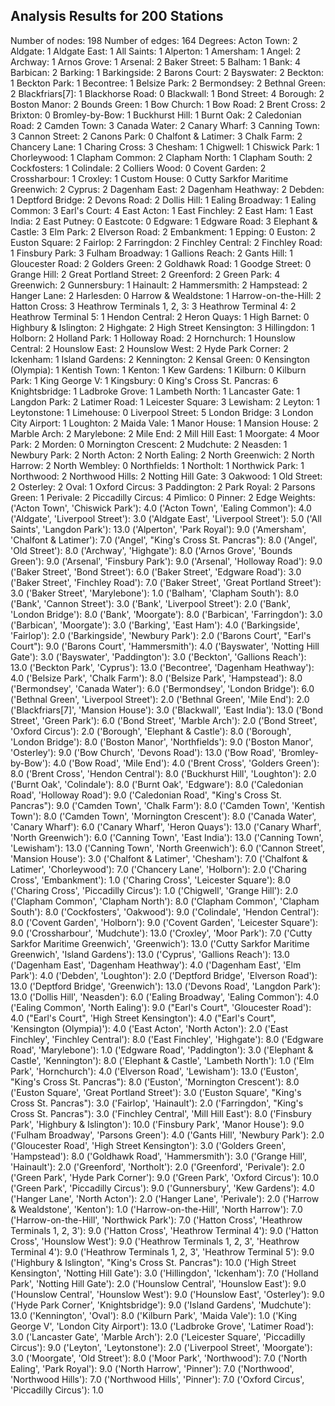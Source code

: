 ## Analysis Results for 200 Stations
Number of nodes: 198
Number of edges: 164
Degrees:
Acton Town: 2
Aldgate: 1
Aldgate East: 1
All Saints: 1
Alperton: 1
Amersham: 1
Angel: 2
Archway: 1
Arnos Grove: 1
Arsenal: 2
Baker Street: 5
Balham: 1
Bank: 4
Barbican: 2
Barking: 1
Barkingside: 2
Barons Court: 2
Bayswater: 2
Beckton: 1
Beckton Park: 1
Becontree: 1
Belsize Park: 2
Bermondsey: 2
Bethnal Green: 2
Blackfriars[7]: 1
Blackhorse Road: 0
Blackwall: 1
Bond Street: 4
Borough: 2
Boston Manor: 2
Bounds Green: 1
Bow Church: 1
Bow Road: 2
Brent Cross: 2
Brixton: 0
Bromley-by-Bow: 1
Buckhurst Hill: 1
Burnt Oak: 2
Caledonian Road: 2
Camden Town: 3
Canada Water: 2
Canary Wharf: 3
Canning Town: 3
Cannon Street: 2
Canons Park: 0
Chalfont & Latimer: 3
Chalk Farm: 2
Chancery Lane: 1
Charing Cross: 3
Chesham: 1
Chigwell: 1
Chiswick Park: 1
Chorleywood: 1
Clapham Common: 2
Clapham North: 1
Clapham South: 2
Cockfosters: 1
Colindale: 2
Colliers Wood: 0
Covent Garden: 2
Crossharbour: 1
Croxley: 1
Custom House: 0
Cutty Sarkfor Maritime Greenwich: 2
Cyprus: 2
Dagenham East: 2
Dagenham Heathway: 2
Debden: 1
Deptford Bridge: 2
Devons Road: 2
Dollis Hill: 1
Ealing Broadway: 1
Ealing Common: 3
Earl's Court: 4
East Acton: 1
East Finchley: 2
East Ham: 1
East India: 2
East Putney: 0
Eastcote: 0
Edgware: 1
Edgware Road: 3
Elephant & Castle: 3
Elm Park: 2
Elverson Road: 2
Embankment: 1
Epping: 0
Euston: 2
Euston Square: 2
Fairlop: 2
Farringdon: 2
Finchley Central: 2
Finchley Road: 1
Finsbury Park: 3
Fulham Broadway: 1
Gallions Reach: 2
Gants Hill: 1
Gloucester Road: 2
Golders Green: 2
Goldhawk Road: 1
Goodge Street: 0
Grange Hill: 2
Great Portland Street: 2
Greenford: 2
Green Park: 4
Greenwich: 2
Gunnersbury: 1
Hainault: 2
Hammersmith: 2
Hampstead: 2
Hanger Lane: 2
Harlesden: 0
Harrow & Wealdstone: 1
Harrow-on-the-Hill: 2
Hatton Cross: 3
Heathrow Terminals 1, 2, 3: 3
Heathrow Terminal 4: 2
Heathrow Terminal 5: 1
Hendon Central: 2
Heron Quays: 1
High Barnet: 0
Highbury & Islington: 2
Highgate: 2
High Street Kensington: 3
Hillingdon: 1
Holborn: 2
Holland Park: 1
Holloway Road: 2
Hornchurch: 1
Hounslow Central: 2
Hounslow East: 2
Hounslow West: 2
Hyde Park Corner: 2
Ickenham: 1
Island Gardens: 2
Kennington: 2
Kensal Green: 0
Kensington (Olympia): 1
Kentish Town: 1
Kenton: 1
Kew Gardens: 1
Kilburn: 0
Kilburn Park: 1
King George V: 1
Kingsbury: 0
King's Cross St. Pancras: 6
Knightsbridge: 1
Ladbroke Grove: 1
Lambeth North: 1
Lancaster Gate: 1
Langdon Park: 2
Latimer Road: 1
Leicester Square: 3
Lewisham: 2
Leyton: 1
Leytonstone: 1
Limehouse: 0
Liverpool Street: 5
London Bridge: 3
London City Airport: 1
Loughton: 2
Maida Vale: 1
Manor House: 1
Mansion House: 2
Marble Arch: 2
Marylebone: 2
Mile End: 2
Mill Hill East: 1
Moorgate: 4
Moor Park: 2
Morden: 0
Mornington Crescent: 2
Mudchute: 2
Neasden: 1
Newbury Park: 2
North Acton: 2
North Ealing: 2
North Greenwich: 2
North Harrow: 2
North Wembley: 0
Northfields: 1
Northolt: 1
Northwick Park: 1
Northwood: 2
Northwood Hills: 2
Notting Hill Gate: 3
Oakwood: 1
Old Street: 2
Osterley: 2
Oval: 1
Oxford Circus: 3
Paddington: 2
Park Royal: 2
Parsons Green: 1
Perivale: 2
Piccadilly Circus: 4
Pimlico: 0
Pinner: 2
Edge Weights:
('Acton Town', 'Chiswick Park'): 4.0
('Acton Town', 'Ealing Common'): 4.0
('Aldgate', 'Liverpool Street'): 3.0
('Aldgate East', 'Liverpool Street'): 5.0
('All Saints', 'Langdon Park'): 13.0
('Alperton', 'Park Royal'): 9.0
('Amersham', 'Chalfont & Latimer'): 7.0
('Angel', "King's Cross St. Pancras"): 8.0
('Angel', 'Old Street'): 8.0
('Archway', 'Highgate'): 8.0
('Arnos Grove', 'Bounds Green'): 9.0
('Arsenal', 'Finsbury Park'): 9.0
('Arsenal', 'Holloway Road'): 9.0
('Baker Street', 'Bond Street'): 6.0
('Baker Street', 'Edgware Road'): 3.0
('Baker Street', 'Finchley Road'): 7.0
('Baker Street', 'Great Portland Street'): 3.0
('Baker Street', 'Marylebone'): 1.0
('Balham', 'Clapham South'): 8.0
('Bank', 'Cannon Street'): 3.0
('Bank', 'Liverpool Street'): 2.0
('Bank', 'London Bridge'): 8.0
('Bank', 'Moorgate'): 8.0
('Barbican', 'Farringdon'): 3.0
('Barbican', 'Moorgate'): 3.0
('Barking', 'East Ham'): 4.0
('Barkingside', 'Fairlop'): 2.0
('Barkingside', 'Newbury Park'): 2.0
('Barons Court', "Earl's Court"): 9.0
('Barons Court', 'Hammersmith'): 4.0
('Bayswater', 'Notting Hill Gate'): 3.0
('Bayswater', 'Paddington'): 3.0
('Beckton', 'Gallions Reach'): 13.0
('Beckton Park', 'Cyprus'): 13.0
('Becontree', 'Dagenham Heathway'): 4.0
('Belsize Park', 'Chalk Farm'): 8.0
('Belsize Park', 'Hampstead'): 8.0
('Bermondsey', 'Canada Water'): 6.0
('Bermondsey', 'London Bridge'): 6.0
('Bethnal Green', 'Liverpool Street'): 2.0
('Bethnal Green', 'Mile End'): 2.0
('Blackfriars[7]', 'Mansion House'): 3.0
('Blackwall', 'East India'): 13.0
('Bond Street', 'Green Park'): 6.0
('Bond Street', 'Marble Arch'): 2.0
('Bond Street', 'Oxford Circus'): 2.0
('Borough', 'Elephant & Castle'): 8.0
('Borough', 'London Bridge'): 8.0
('Boston Manor', 'Northfields'): 9.0
('Boston Manor', 'Osterley'): 9.0
('Bow Church', 'Devons Road'): 13.0
('Bow Road', 'Bromley-by-Bow'): 4.0
('Bow Road', 'Mile End'): 4.0
('Brent Cross', 'Golders Green'): 8.0
('Brent Cross', 'Hendon Central'): 8.0
('Buckhurst Hill', 'Loughton'): 2.0
('Burnt Oak', 'Colindale'): 8.0
('Burnt Oak', 'Edgware'): 8.0
('Caledonian Road', 'Holloway Road'): 9.0
('Caledonian Road', "King's Cross St. Pancras"): 9.0
('Camden Town', 'Chalk Farm'): 8.0
('Camden Town', 'Kentish Town'): 8.0
('Camden Town', 'Mornington Crescent'): 8.0
('Canada Water', 'Canary Wharf'): 6.0
('Canary Wharf', 'Heron Quays'): 13.0
('Canary Wharf', 'North Greenwich'): 6.0
('Canning Town', 'East India'): 13.0
('Canning Town', 'Lewisham'): 13.0
('Canning Town', 'North Greenwich'): 6.0
('Cannon Street', 'Mansion House'): 3.0
('Chalfont & Latimer', 'Chesham'): 7.0
('Chalfont & Latimer', 'Chorleywood'): 7.0
('Chancery Lane', 'Holborn'): 2.0
('Charing Cross', 'Embankment'): 1.0
('Charing Cross', 'Leicester Square'): 8.0
('Charing Cross', 'Piccadilly Circus'): 1.0
('Chigwell', 'Grange Hill'): 2.0
('Clapham Common', 'Clapham North'): 8.0
('Clapham Common', 'Clapham South'): 8.0
('Cockfosters', 'Oakwood'): 9.0
('Colindale', 'Hendon Central'): 8.0
('Covent Garden', 'Holborn'): 9.0
('Covent Garden', 'Leicester Square'): 9.0
('Crossharbour', 'Mudchute'): 13.0
('Croxley', 'Moor Park'): 7.0
('Cutty Sarkfor Maritime Greenwich', 'Greenwich'): 13.0
('Cutty Sarkfor Maritime Greenwich', 'Island Gardens'): 13.0
('Cyprus', 'Gallions Reach'): 13.0
('Dagenham East', 'Dagenham Heathway'): 4.0
('Dagenham East', 'Elm Park'): 4.0
('Debden', 'Loughton'): 2.0
('Deptford Bridge', 'Elverson Road'): 13.0
('Deptford Bridge', 'Greenwich'): 13.0
('Devons Road', 'Langdon Park'): 13.0
('Dollis Hill', 'Neasden'): 6.0
('Ealing Broadway', 'Ealing Common'): 4.0
('Ealing Common', 'North Ealing'): 9.0
("Earl's Court", 'Gloucester Road'): 4.0
("Earl's Court", 'High Street Kensington'): 4.0
("Earl's Court", 'Kensington (Olympia)'): 4.0
('East Acton', 'North Acton'): 2.0
('East Finchley', 'Finchley Central'): 8.0
('East Finchley', 'Highgate'): 8.0
('Edgware Road', 'Marylebone'): 1.0
('Edgware Road', 'Paddington'): 3.0
('Elephant & Castle', 'Kennington'): 8.0
('Elephant & Castle', 'Lambeth North'): 1.0
('Elm Park', 'Hornchurch'): 4.0
('Elverson Road', 'Lewisham'): 13.0
('Euston', "King's Cross St. Pancras"): 8.0
('Euston', 'Mornington Crescent'): 8.0
('Euston Square', 'Great Portland Street'): 3.0
('Euston Square', "King's Cross St. Pancras"): 3.0
('Fairlop', 'Hainault'): 2.0
('Farringdon', "King's Cross St. Pancras"): 3.0
('Finchley Central', 'Mill Hill East'): 8.0
('Finsbury Park', 'Highbury & Islington'): 10.0
('Finsbury Park', 'Manor House'): 9.0
('Fulham Broadway', 'Parsons Green'): 4.0
('Gants Hill', 'Newbury Park'): 2.0
('Gloucester Road', 'High Street Kensington'): 3.0
('Golders Green', 'Hampstead'): 8.0
('Goldhawk Road', 'Hammersmith'): 3.0
('Grange Hill', 'Hainault'): 2.0
('Greenford', 'Northolt'): 2.0
('Greenford', 'Perivale'): 2.0
('Green Park', 'Hyde Park Corner'): 9.0
('Green Park', 'Oxford Circus'): 10.0
('Green Park', 'Piccadilly Circus'): 9.0
('Gunnersbury', 'Kew Gardens'): 4.0
('Hanger Lane', 'North Acton'): 2.0
('Hanger Lane', 'Perivale'): 2.0
('Harrow & Wealdstone', 'Kenton'): 1.0
('Harrow-on-the-Hill', 'North Harrow'): 7.0
('Harrow-on-the-Hill', 'Northwick Park'): 7.0
('Hatton Cross', 'Heathrow Terminals 1, 2, 3'): 9.0
('Hatton Cross', 'Heathrow Terminal 4'): 9.0
('Hatton Cross', 'Hounslow West'): 9.0
('Heathrow Terminals 1, 2, 3', 'Heathrow Terminal 4'): 9.0
('Heathrow Terminals 1, 2, 3', 'Heathrow Terminal 5'): 9.0
('Highbury & Islington', "King's Cross St. Pancras"): 10.0
('High Street Kensington', 'Notting Hill Gate'): 3.0
('Hillingdon', 'Ickenham'): 7.0
('Holland Park', 'Notting Hill Gate'): 2.0
('Hounslow Central', 'Hounslow East'): 9.0
('Hounslow Central', 'Hounslow West'): 9.0
('Hounslow East', 'Osterley'): 9.0
('Hyde Park Corner', 'Knightsbridge'): 9.0
('Island Gardens', 'Mudchute'): 13.0
('Kennington', 'Oval'): 8.0
('Kilburn Park', 'Maida Vale'): 1.0
('King George V', 'London City Airport'): 13.0
('Ladbroke Grove', 'Latimer Road'): 3.0
('Lancaster Gate', 'Marble Arch'): 2.0
('Leicester Square', 'Piccadilly Circus'): 9.0
('Leyton', 'Leytonstone'): 2.0
('Liverpool Street', 'Moorgate'): 3.0
('Moorgate', 'Old Street'): 8.0
('Moor Park', 'Northwood'): 7.0
('North Ealing', 'Park Royal'): 9.0
('North Harrow', 'Pinner'): 7.0
('Northwood', 'Northwood Hills'): 7.0
('Northwood Hills', 'Pinner'): 7.0
('Oxford Circus', 'Piccadilly Circus'): 1.0

